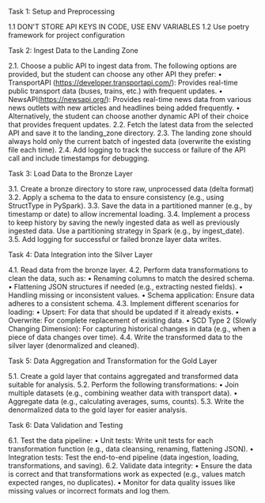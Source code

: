 Task 1: Setup and Preprocessing

1.1 DON'T STORE API KEYS IN CODE, USE ENV VARIABLES
1.2 Use poetry framework for project configuration

Task 2: Ingest Data to the Landing Zone

2.1. Choose a public API to ingest data from. The following options are provided, but the student can choose any other API they prefer:
  •  TransportAPI (https://developer.transportapi.com/): Provides real-time public transport data (buses, trains, etc.) with frequent updates.
  •  NewsAPI(https://newsapi.org/): Provides real-time news data from various news outlets with new articles and headlines being added frequently.
  •  Alternatively, the student can choose another dynamic API of their choice that provides frequent updates.
2.2. Fetch the latest data from the selected API and save it to the landing_zone directory.
2.3. The landing zone should always hold only the current batch of ingested data (overwrite the existing file each time).
2.4. Add logging to track the success or failure of the API call and include timestamps for debugging.

Task 3: Load Data to the Bronze Layer

3.1. Create a bronze directory to store raw, unprocessed data (delta format)
3.2. Apply a schema to the data to ensure consistency (e.g., using StructType in PySpark).
3.3. Save the data in a partitioned manner (e.g., by timestamp or date) to allow incremental loading.
3.4. Implement a process to keep history by saving the newly ingested data as well as previously ingested data. Use a partitioning strategy in Spark (e.g., by ingest_date).
3.5. Add logging for successful or failed bronze layer data writes.

Task 4: Data Integration into the Silver Layer

4.1. Read data from the bronze layer.
4.2. Perform data transformations to clean the data, such as:
  •  Renaming columns to match the desired schema.
  •  Flattening JSON structures if needed (e.g., extracting nested fields).
  •  Handling missing or inconsistent values.
  •  Schema application: Ensure data adheres to a consistent schema.
4.3. Implement different scenarios for loading:
  •  Upsert: For data that should be updated if it already exists.
  •  Overwrite: For complete replacement of existing data.
  •  SCD Type 2 (Slowly Changing Dimension): For capturing historical changes in data (e.g., when a piece of data changes over time).
4.4. Write the transformed data to the silver layer (denormalized and cleaned).

Task 5: Data Aggregation and Transformation for the Gold Layer

5.1. Create a gold layer that contains aggregated and transformed data suitable for analysis.
5.2. Perform the following transformations:
  •  Join multiple datasets (e.g., combining weather data with transport data).
  •  Aggregate data (e.g., calculating averages, sums, counts).
5.3. Write the denormalized data to the gold layer for easier analysis.

Task 6: Data Validation and Testing

6.1. Test the data pipeline:
  •  Unit tests: Write unit tests for each transformation function (e.g., data cleansing, renaming, flattening JSON).
  •  Integration tests: Test the end-to-end pipeline (data ingestion, loading, transformations, and saving).
6.2. Validate data integrity:
  •  Ensure the data is correct and that transformations work as expected (e.g., values match expected ranges, no duplicates).
  •  Monitor for data quality issues like missing values or incorrect formats and log them.